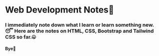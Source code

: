 # Web Development Notes📒
### I immediately note down what I learn or learn something new.😴 Here are the notes on HTML, CSS, Bootstrap and Tailwind CSS so far.🤐
#### Bye🫡
